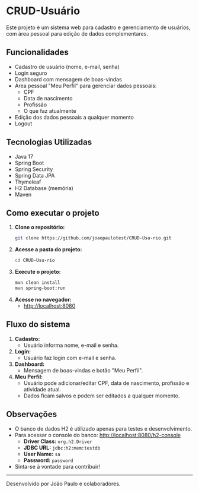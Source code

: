 # CRUD-Usuário

Este projeto é um sistema web para cadastro e gerenciamento de usuários, com área pessoal para edição de dados complementares.

## Funcionalidades
- Cadastro de usuário (nome, e-mail, senha)
- Login seguro
- Dashboard com mensagem de boas-vindas
- Área pessoal "Meu Perfil" para gerenciar dados pessoais:
  - CPF
  - Data de nascimento
  - Profissão
  - O que faz atualmente
- Edição dos dados pessoais a qualquer momento
- Logout

## Tecnologias Utilizadas
- Java 17
- Spring Boot
- Spring Security
- Spring Data JPA
- Thymeleaf
- H2 Database (memória)
- Maven

## Como executar o projeto

1. **Clone o repositório:**
   ```bash
   git clone https://github.com/joaopaulotest/CRUD-Usu-rio.git
   ```
2. **Acesse a pasta do projeto:**
   ```bash
   cd CRUD-Usu-rio
   ```
3. **Execute o projeto:**
   ```bash
   mvn clean install
   mvn spring-boot:run
   ```
4. **Acesse no navegador:**
   - [http://localhost:8080](http://localhost:8080)

## Fluxo do sistema
1. **Cadastro:**
   - Usuário informa nome, e-mail e senha.
2. **Login:**
   - Usuário faz login com e-mail e senha.
3. **Dashboard:**
   - Mensagem de boas-vindas e botão "Meu Perfil".
4. **Meu Perfil:**
   - Usuário pode adicionar/editar CPF, data de nascimento, profissão e atividade atual.
   - Dados ficam salvos e podem ser editados a qualquer momento.

## Observações
- O banco de dados H2 é utilizado apenas para testes e desenvolvimento.
- Para acessar o console do banco: [http://localhost:8080/h2-console](http://localhost:8080/h2-console)
  - **Driver Class:** `org.h2.Driver`
  - **JDBC URL:** `jdbc:h2:mem:testdb`
  - **User Name:** `sa`
  - **Password:** `password`
- Sinta-se à vontade para contribuir!

---

Desenvolvido por João Paulo e colaboradores.
